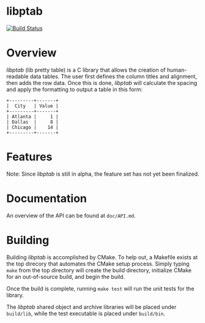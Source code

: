 libptab
=======
[![Build Status](https://travis-ci.org/andybug/libptab.svg?branch=master)](https://travis-ci.org/andybug/libptab)

# Overview
_libptab_ (lib pretty table) is a C library that allows the creation of
human-readable data tables. The user first defines the column titles
and alignment, then adds the row data. Once this is done, _libptab_
will calculate the spacing and apply the formatting to output a table
in this form:

    +---------+-------+
    |  City   | Value |
    +---------+-------+
    | Atlanta |     1 |
    | Dallas  |     8 |
    | Chicago |    14 |
    +---------+-------+

# Features
Note: Since _libptab_ is still in alpha, the feature set has not yet
been finalized.

# Documentation
An overview of the API can be found at `doc/API.md`.

# Building
Building _libptab_ is accomplished by CMake. To help out, a Makefile
exists at the top direcory that automates the CMake setup process.
Simply typing `make` from the top directory will create the build
directory, initialize CMake for an out-of-source build, and begin
the build.

Once the build is complete, running `make test` will run the unit
tests for the library.

The _libptab_ shared object and archive libraries will be placed under
`build/lib`, while the test executable is placed under `build/bin`.
